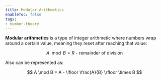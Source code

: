 ```yaml
---
title: Modular Arithmetics
enableToc: false
tags: 
- number-theory
---
```

**Modular arithmetics** is a type of integer arithmetic where numbers wrap around a certain value, meaning they reset after reaching that value:

$$A \mod B = R \text{ - remainder of division} $$

Also can be represented as:

$$
 A \mod B = A - \lfloor \frac{A}{B} \rfloor \times B
$$
